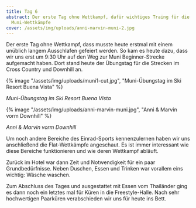 ```yaml
---
title: Tag 6
abstract: Der erste Tag ohne Wettkampf, dafür wichtiges Traing für die kommenden
  Muni-Wettkämpfe
cover: /assets/img/uploads/anni-marvin-muni-2.jpg
---
```

Der erste Tag ohne Wettkampf, dass musste heute erstmal mit einem unüblich langem Ausschlafen gefeiert werden. So kam es heute dazu, dass wir uns erst um 9:30 Uhr auf den Weg zur Muni Beginner-Strecke aufgemacht haben. Dort stand heute der Übungstag für die Strecken im Cross Country und Downhill an.

{% image "/assets/img/uploads/muni1-cut.jpg", "Muni-Übungstag im Ski Resort Buena Vista" %}

*Muni-Übungstag im Ski Resort Buena Vista*

{% image "/assets/img/uploads/anni-marvin-muni.jpg", "Anni & Marvin vorm Downhill" %}

*Anni & Marvin vorm Downhill*

Um noch andere Bereiche des Einrad-Sports kennenzulernen haben wir uns anschließend die Flat-Wettkämpfe angeschaut. Es ist immer interessant wie diese Bereiche funktionieren und wie deren Wettkampf abläuft. 



Zurück im Hotel war dann Zeit und Notwendigkeit für ein paar Grundbedürfnisse. Neben Duschen, Essen und Trinken war vorallem eins wichtig: Wäsche waschen.



Zum Abschluss des Tages und ausgestattet mit Essen vom Thailänder ging es dann noch ein letztes mal für Küren in die Freestyle-Halle. Nach sehr hochwertigen Paarküren verabschieden wir uns für heute ins Bett.
